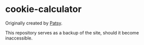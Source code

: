 # cookie-calculator
Originally created by [Patsy](https://coderpatsy.bitbucket.io/).

This repository serves as a backup of the site, should it become inaccessible.
